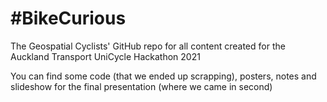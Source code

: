 # \#BikeCurious

The Geospatial Cyclists' GitHub repo for all content created for the Auckland Transport UniCycle Hackathon 2021

You can find some code (that we ended up scrapping), posters, notes and slideshow for the final presentation (where we came in second)
